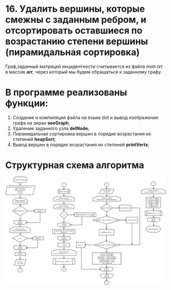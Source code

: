 # 16.	Удалить вершины, которые смежны с заданным ребром, и отсортировать оставшиеся по возрастанию степени вершины (пирамидальная сортировка)
Граф,заданный матрицей инцидентности считывается из файла *matr.txt* в массив **arr**, через который мы будем обращаться к заданному графу.
# В программе реализованы функции:
1) Создание и компиляция файла на языке dot и вывод изображения графа на экран **seeGraph**;
2) Удаление заданного узла **delNode**;
3) Пирамидальная сортировка вершин в порядке возрастания их степеней **heapSort**;
4) Вывод вершин в порядке возрастания их степеней **printVerts**;
# Структурная схема алгоритма
![Image alt](gr.png)

